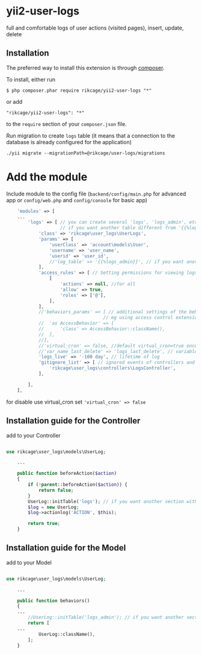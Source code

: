 yii2-user-logs
======================

full and comfortable logs of user actions (visited pages), insert, update, delete

## Installation

The preferred way to install this extension is through [composer](http://getcomposer.org/download/).

To install, either run

```
$ php composer.phar require rikcage/yii2-user-logs "*"
```

or add

```
"rikcage/yii2-user-logs": "*"
```
to the ```require``` section of your `composer.json` file.

Run migration to create `logs` table (it means that a connection to the database is already configured for the application)

```
./yii migrate --migrationPath=@rikcage/user-logs/migrations
```


Add the module
==============

Include module to the config file (`backend/config/main.php` for advanced app or `config/web.php` and `config/console` for basic app)

```php
	'modules' => [
    ...
		'logs' => [ // you can create several 'logs', 'logs_admin', etc. sections
                    // if you want another table different from '{{%logs}} or several tables
			'class' => 'rikcage\user_logs\UserLogs',
			'params' => [
				'userClass' => 'account\models\User',
				'username' => 'user_name',
				'userid' => 'user_id',
				//'log_table' => '{{%logs_admin}}', // if you want another table different from '{{%logs}}', default 'log_table' => '{{%logs}}'
			],
			'access_rules' => [ // Setting permissions for viewing logs (http://your_site/logs/logs)
				[
					'actions' => null, //for all
					'allow' => true,
					'roles' => ['@'],
				],
            ],
			//'behaviors_params' => [ // additional settings of the behaviors () method for Logic Controller,
                                    // eg using access control extensions.
			//	'as AccessBehavior' => [
			//		'class' => AccessBehavior::className(),
			//	],
			//],
			//'virtual_cron' => false, //default virtual_cron=true once a day deletes old logs for disable use virtual_cron=false
			//'var_name_last_delete' => 'logs_last_delete', // variable name the date of the last clean of the log, default var_name_last_delete=logs_last_delete
			'logs_live' => '-100 day', // lifetime of log
			'gitignore_list' => [ // ignored events of controllers and models.
				'rikcage\user_logs\controllers\LogsController',
			],

		],
	],
```
for disable use virtual_cron set ```'virtual_cron' => false```

## Installation guide for the Controller

add to your Controller

```php

use rikcage\user_logs\models\UserLog;

    ...

	public function beforeAction($action)
	{
		if (!parent::beforeAction($action)) {
			return false;
		}
		UserLog::initTable('logs'); // if you want another section with settings different from 'logs_admin' model
		$log = new UserLog;
		$log->actionlog('ACTION', $this);

		return true;
	}
```

## Installation guide for the Model

add to your Model

```php

use rikcage\user_logs\models\UserLog;

    ...

	public function behaviors()
	{
    ...
        //UserLog::initTable('logs_admin'); // if you want another section with settings different from 'logs' model
		return [
    ...
			UserLog::className(),
		];
	}
```
